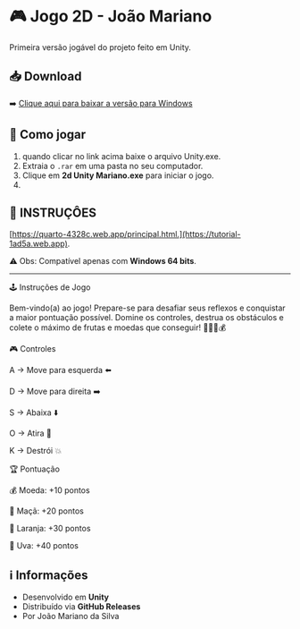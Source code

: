 

# 🎮 Jogo 2D - João Mariano

Primeira versão jogável do projeto feito em Unity.

## 📥 Download
➡️ [Clique aqui para baixar a versão para Windows](https://github.com/joao16mariano/Unity-Colheita/archive/refs/tags/v1.0.zip)

## 🚀 Como jogar
1. quando clicar no link acima baixe o arquivo Unity.exe.
2. Extraia o `.rar` em uma pasta no seu computador.
3. Clique em **2d Unity Mariano.exe** para iniciar o jogo.
4. 
## 🚀 INSTRUÇÔES
[https://quarto-4328c.web.app/principal.html.](https://tutorial-1ad5a.web.app).

⚠️ Obs: Compatível apenas com **Windows 64 bits**.

---
🕹️ Instruções de Jogo

Bem-vindo(a) ao jogo! Prepare-se para desafiar seus reflexos e conquistar a maior pontuação possível.
Domine os controles, destrua os obstáculos e colete o máximo de frutas e moedas que conseguir! 🍎🍊🍇💰

🎮 Controles

A → Move para esquerda ⬅️

D → Move para direita ➡️

S → Abaixa ⬇️

O → Atira 🔫

K → Destrói 💥

🏆 Pontuação

💰 Moeda: +10 pontos

🍎 Maçã: +20 pontos

🍊 Laranja: +30 pontos

🍇 Uva: +40 pontos

## ℹ️ Informações
- Desenvolvido em **Unity**  
- Distribuído via **GitHub Releases**
- Por João Mariano da Silva  

